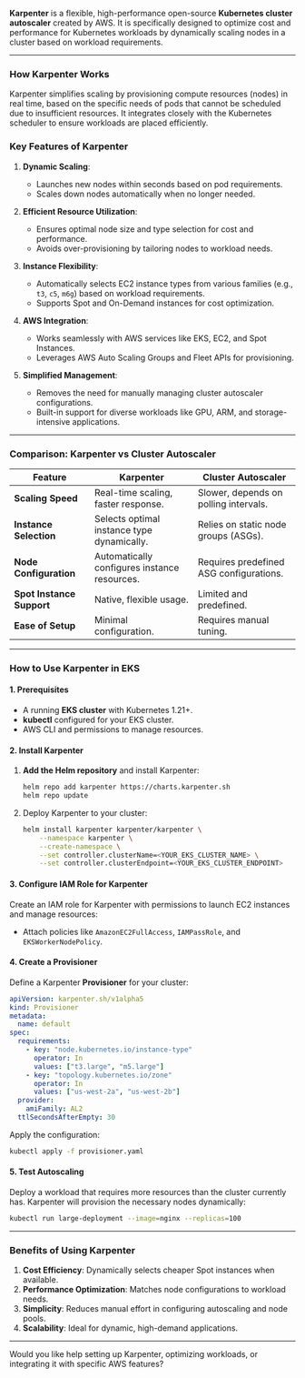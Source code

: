 **Karpenter** is a flexible, high-performance open-source **Kubernetes cluster autoscaler** created by AWS. It is specifically designed to optimize cost and performance for Kubernetes workloads by dynamically scaling nodes in a cluster based on workload requirements.

---

### **How Karpenter Works**
Karpenter simplifies scaling by provisioning compute resources (nodes) in real time, based on the specific needs of pods that cannot be scheduled due to insufficient resources. It integrates closely with the Kubernetes scheduler to ensure workloads are placed efficiently.

### **Key Features of Karpenter**
1. **Dynamic Scaling**:
   - Launches new nodes within seconds based on pod requirements.
   - Scales down nodes automatically when no longer needed.

2. **Efficient Resource Utilization**:
   - Ensures optimal node size and type selection for cost and performance.
   - Avoids over-provisioning by tailoring nodes to workload needs.

3. **Instance Flexibility**:
   - Automatically selects EC2 instance types from various families (e.g., `t3`, `c5`, `m6g`) based on workload requirements.
   - Supports Spot and On-Demand instances for cost optimization.

4. **AWS Integration**:
   - Works seamlessly with AWS services like EKS, EC2, and Spot Instances.
   - Leverages AWS Auto Scaling Groups and Fleet APIs for provisioning.

5. **Simplified Management**:
   - Removes the need for manually managing cluster autoscaler configurations.
   - Built-in support for diverse workloads like GPU, ARM, and storage-intensive applications.

---

### **Comparison: Karpenter vs Cluster Autoscaler**
| **Feature**            | **Karpenter**                                 | **Cluster Autoscaler**                     |
|-------------------------|-----------------------------------------------|--------------------------------------------|
| **Scaling Speed**       | Real-time scaling, faster response.           | Slower, depends on polling intervals.      |
| **Instance Selection**  | Selects optimal instance type dynamically.    | Relies on static node groups (ASGs).       |
| **Node Configuration**  | Automatically configures instance resources. | Requires predefined ASG configurations.    |
| **Spot Instance Support**| Native, flexible usage.                      | Limited and predefined.                    |
| **Ease of Setup**       | Minimal configuration.                        | Requires manual tuning.                    |

---

### **How to Use Karpenter in EKS**

#### **1. Prerequisites**
- A running **EKS cluster** with Kubernetes 1.21+.
- **kubectl** configured for your EKS cluster.
- AWS CLI and permissions to manage resources.

#### **2. Install Karpenter**
1. **Add the Helm repository** and install Karpenter:
   ```bash
   helm repo add karpenter https://charts.karpenter.sh
   helm repo update
   ```

2. Deploy Karpenter to your cluster:
   ```bash
   helm install karpenter karpenter/karpenter \
       --namespace karpenter \
       --create-namespace \
       --set controller.clusterName=<YOUR_EKS_CLUSTER_NAME> \
       --set controller.clusterEndpoint=<YOUR_EKS_CLUSTER_ENDPOINT>
   ```

#### **3. Configure IAM Role for Karpenter**
Create an IAM role for Karpenter with permissions to launch EC2 instances and manage resources:
   - Attach policies like `AmazonEC2FullAccess`, `IAMPassRole`, and `EKSWorkerNodePolicy`.

#### **4. Create a Provisioner**
Define a Karpenter **Provisioner** for your cluster:
```yaml
apiVersion: karpenter.sh/v1alpha5
kind: Provisioner
metadata:
  name: default
spec:
  requirements:
    - key: "node.kubernetes.io/instance-type"
      operator: In
      values: ["t3.large", "m5.large"]
    - key: "topology.kubernetes.io/zone"
      operator: In
      values: ["us-west-2a", "us-west-2b"]
  provider:
    amiFamily: AL2
  ttlSecondsAfterEmpty: 30
```

Apply the configuration:
```bash
kubectl apply -f provisioner.yaml
```

#### **5. Test Autoscaling**
Deploy a workload that requires more resources than the cluster currently has. Karpenter will provision the necessary nodes dynamically:
```bash
kubectl run large-deployment --image=nginx --replicas=100
```

---

### **Benefits of Using Karpenter**
1. **Cost Efficiency**: Dynamically selects cheaper Spot instances when available.
2. **Performance Optimization**: Matches node configurations to workload needs.
3. **Simplicity**: Reduces manual effort in configuring autoscaling and node pools.
4. **Scalability**: Ideal for dynamic, high-demand applications.

---

Would you like help setting up Karpenter, optimizing workloads, or integrating it with specific AWS features?
